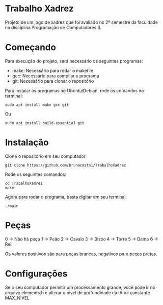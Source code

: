 # Trabalho Xadrez

Projeto de um jogo de xadrez que foi avaliado no 2º semestre da faculdade na disciplina Programação de Computadores II.

# Começando

Para execução do projeto, será necessário os seguintes programas:

- make: Necessário para rodar o makefile
- gcc: Necessário para compilar o programa
- git: Necessário para clonar o repositório

Para instalar os programas no Ubuntu/Debian, rode os comandos no terminal:

```
sudo apt install make gcc git
```

Ou

```
sudo apt install build-essential git
```

# Instalação

Clone o repositório em seu computador:

```
git clone https://github.com/brunocosta1/TrabalhoXadrez
```
Rode os seguintes comandos:

```
cd TrabalhoXadrez
make
```
Agora para rodar o programa, basta digitar em seu terminal:

```
./main
```

# Peças

0 -> Não há peça
1 -> Peão
2 -> Cavalo
3 -> Bispo
4 -> Torre
5 -> Dama
6 -> Rei

Os valores positivos são para peças brancas, negativos para peças pretas.

# Configurações

Se o seu computador permitir um processamento grande, você pode ir no arquivo elements.h e alterar o nível de profundidade da IA na constante MAX_NIVEL 


